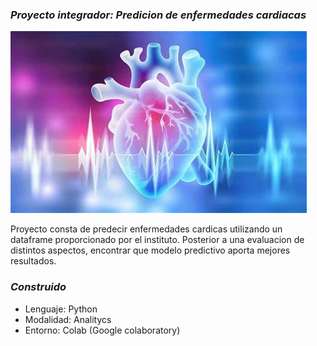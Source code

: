 ### _Proyecto integrador: Predicion de enfermedades cardiacas_

![logotipo](/imagenes/OIP.jpg)

Proyecto consta de predecir enfermedades cardicas utilizando un dataframe proporcionado por el instituto. Posterior a una evaluacion de distintos aspectos, encontrar que modelo predictivo aporta mejores resultados.

### _Construido_
- Lenguaje: Python
- Modalidad: Analitycs
- Entorno: Colab (Google colaboratory)



